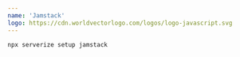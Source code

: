 ```yaml
---
name: 'Jamstack'
logo: https://cdn.worldvectorlogo.com/logos/logo-javascript.svg
---
```


```sh
npx serverize setup jamstack
```
